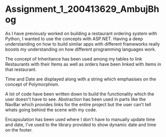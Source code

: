 # Assignment_1_200413629_AmbujBhog

As I have previously worked on building a restaurant ordering system with Python, I wanted to use the concepts with ASP.NET. Having a deep understanding on how to build similar apps with different frameworks really boosts my understanding on how different programming languages work.

The concept of Inheritance has been used among my tables to link Restaurants with their Items as well as orders have been linked with items in that restaurant.

Time and Date are displayed along with a string which emphasises on the concept of Polymorphism.

A lot of code have been written down to build the functionality which the user doesn't have to see. Abstraction has been used in parts like the NavBar which provides links for the entire project but the user can't tell whats going behind the scene with my code.

Encapsulation has been used where I don't have to manually update time and date, I've used to the library provided to show dynamic date and time on the footer.

